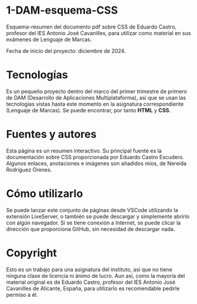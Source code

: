 # 1-DAM-esquema-CSS

Esquema-resumen del documento pdf sobre CSS de Eduardo Castro, profesor del IES Antonio José Cavanilles, para utilizar como material en sus exámenes de Lenguaje de Marcas.

Fecha de inicio del proyecto: diciembre de 2024.

# Tecnologías

Es un pequeño proyecto dentro del marco del primer trimestre de primero de DAM (Desarrollo de Aplicaciones Multiplataforma), así que se usan las tecnologías vistas hasta este momento en la asignatura correspondiente (Lenguaje de Marcas). Se puede encontrar, por tanto **HTML** y **CSS**.

# Fuentes y autores

Esta página es un resumen interactivo. Su principal fuente es la documentación sobre CSS proporcionada por Eduardo Castro Escudero. Algunos enlaces, anotaciones e imágenes son añadidos míos, de Nereida Rodríguez Orenes.

# Cómo utilizarlo

Se puede lanzar este conjunto de páginas desde VSCode utilizando la extensión LiveServer, o también se puede descargar y simplemente abrirlo con algún navegador. Si se tiene conexión a Internet, se puede clicar la dirección que proporciona GitHub, sin necesidad de descargar nada.

# Copyright

Esto es un trabajo para una asignatura del instituto, así que no tiene ninguna clase de licencia ni ánimo de lucro. Aun así, como la mayoría del material original es de Eduardo Castro, profesor del IES Antonio José Cavanilles de Alicante, España, para utilizarlo es recomendable pedirle permiso a él.
